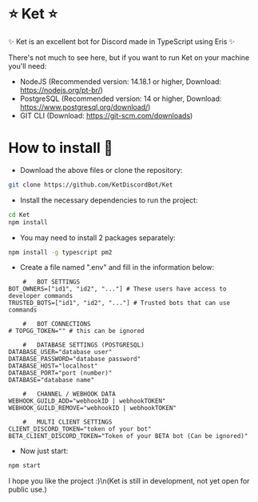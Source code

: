 # ⭐ Ket ⭐
✨ Ket is an excellent bot for Discord made in TypeScript using Eris ✨

There's not much to see here, but if you want to run Ket on your machine you'll need:
- NodeJS (Recommended version: 14.18.1 or higher, Download: https://nodejs.org/pt-br/)
- PostgreSQL (Recommended version: 14 or higher, Download: https://www.postgresql.org/download/)
- GIT CLI (Download: https://git-scm.com/downloads)

# How to install 🤔
- Download the above files or clone the repository:
```bash
git clone https://github.com/KetDiscordBot/Ket
```
- Install the necessary dependencies to run the project:
```bash
cd Ket
npm install
```
- You may need to install 2 packages separately:
```bash
npm install -g typescript pm2
```
- Create a file named ".env" and fill in the information below:
```env
    #   BOT SETTINGS
BOT_OWNERS=["id1", "id2", "..."] # These users have access to developer commands
TRUSTED_BOTS=["id1", "id2", "..."] # Trusted bots that can use commands

    #   BOT CONNECTIONS
# TOPGG_TOKEN="" # this can be ignored
    
    #   DATABASE SETTINGS (POSTGRESQL)
DATABASE_USER="database user"
DATABASE_PASSWORD="database password"
DATABASE_HOST="localhost"
DATABASE_PORT="port (number)"
DATABASE="database name"

    #   CHANNEL / WEBHOOK DATA
WEBHOOK_GUILD_ADD="webhookID | webhookTOKEN"
WEBHOOK_GUILD_REMOVE="webhookID | webhookTOKEN"
         
    #   MULTI CLIENT SETTINGS
CLIENT_DISCORD_TOKEN="token of your bot"
BETA_CLIENT_DISCORD_TOKEN="Token of your BETA bot (Can be ignored)"
```
- Now just start:
```bash
npm start
```

I hope you like the project :)\n(Ket is still in development, not yet open for public use.)